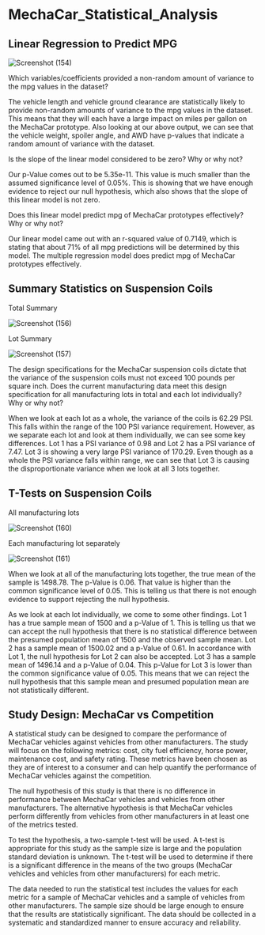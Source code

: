 # MechaCar_Statistical_Analysis

## Linear Regression to Predict MPG

![Screenshot (154)](https://user-images.githubusercontent.com/114521887/217589834-b6905906-e316-439f-b40e-3638d35f7ad8.png)

Which variables/coefficients provided a non-random amount of variance to the mpg values in the dataset?

  The vehicle length and vehicle ground clearance are statistically likely to provide non-random amounts of variance to the mpg values in the dataset. This means that they will each have a large impact on miles per gallon on the MechaCar prototype. Also looking at our above output, we can see that the vehicle weight, spoiler angle, and AWD have p-values that indicate a random amount of variance with the dataset.

Is the slope of the linear model considered to be zero? Why or why not?

  Our p-Value comes out to be 5.35e-11. This value is much smaller than the assumed significance level of 0.05%. This is showing that we have enough evidence to reject our null hypothesis, which also shows that the slope of this linear model is not zero.
  
Does this linear model predict mpg of MechaCar prototypes effectively? Why or why not?

  Our linear model came out with an r-squared value of 0.7149, which is stating that about 71% of all mpg predictions will be determined by this model. The multiple regression model does predict mpg of MechaCar prototypes effectively.

## Summary Statistics on Suspension Coils

Total Summary

![Screenshot (156)](https://user-images.githubusercontent.com/114521887/217595699-4b1ba72b-0aec-4e6a-92a2-4e29a294f02c.png)

Lot Summary

![Screenshot (157)](https://user-images.githubusercontent.com/114521887/217595725-0332af26-03c9-45ae-bd5a-48c0caea87c0.png)

The design specifications for the MechaCar suspension coils dictate that the variance of the suspension coils must not exceed 100 pounds per square inch. Does the current manufacturing data meet this design specification for all manufacturing lots in total and each lot individually? Why or why not?

  When we look at each lot as a whole, the variance of the coils is 62.29 PSI. This falls within the range of the 100 PSI variance requirement. However, as we separate each lot and look at them individually, we can see some key differences. Lot 1 has a PSI variance of 0.98 and Lot 2 has a PSI variance of 7.47. Lot 3 is showing a very large PSI variance of 170.29. Even though as a whole the PSI variance falls within range, we can see that Lot 3 is causing the disproportionate variance when we look at all 3 lots together.

## T-Tests on Suspension Coils

All manufacturing lots

![Screenshot (160)](https://user-images.githubusercontent.com/114521887/217603796-4a6fc966-8310-4cb0-9b83-75b9fbc991f0.png)

Each manufacturing lot separately

![Screenshot (161)](https://user-images.githubusercontent.com/114521887/217603887-b6fef47d-96c1-4549-a252-fb0be1060005.png)

  When we look at all of the manufacturing lots together, the true mean of the sample is 1498.78. The p-Value is 0.06. That value is higher than the common significance level of 0.05. This is telling us that there is not enough evidence to support rejecting the null hypothesis.
  
  As we look at each lot individually, we come to some other findings. Lot 1 has a true sample mean of 1500 and a p-Value of 1. This is telling us that we can accept the null hypothesis that there is no statistical difference between the presumed population mean of 1500 and the observed sample mean. Lot 2 has a sample mean of 1500.02 and a p-Value of 0.61. In accordance with Lot 1, the null hypothesis for Lot 2 can also be accepted. Lot 3 has a sample mean of 1496.14 and a p-Value of 0.04. This p-Value for Lot 3 is lower than the common significance value of 0.05. This means that we can reject the null hypothesis that this sample mean and presumed population mean are not statistically different.
  
## Study Design: MechaCar vs Competition

  A statistical study can be designed to compare the performance of MechaCar vehicles against vehicles from other manufacturers. The study will focus on the following metrics: cost, city fuel efficiency, horse power, maintenance cost, and safety rating. These metrics have been chosen as they are of interest to a consumer and can help quantify the performance of MechaCar vehicles against the competition.

The null hypothesis of this study is that there is no difference in performance between MechaCar vehicles and vehicles from other manufacturers. The alternative hypothesis is that MechaCar vehicles perform differently from vehicles from other manufacturers in at least one of the metrics tested.

To test the hypothesis, a two-sample t-test will be used. A t-test is appropriate for this study as the sample size is large and the population standard deviation is unknown. The t-test will be used to determine if there is a significant difference in the means of the two groups (MechaCar vehicles and vehicles from other manufacturers) for each metric.

The data needed to run the statistical test includes the values for each metric for a sample of MechaCar vehicles and a sample of vehicles from other manufacturers. The sample size should be large enough to ensure that the results are statistically significant. The data should be collected in a systematic and standardized manner to ensure accuracy and reliability.
